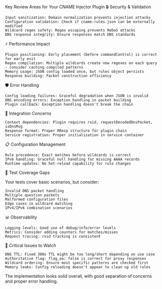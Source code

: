 Key Review Areas for Your CNAME Injector Plugin
🔒 Security & Validation

    Input sanitization: Domain normalization prevents injection attacks
    Configuration validation: Check if cname-rules.json can be externally modified
    Wildcard regex safety: Regex escaping prevents ReDoS attacks
    DNS response integrity: Ensure responses match DNS standards

⚡ Performance Impact

    Plugin positioning: Early placement (before commandControl) is correct for early exit
    Regex compilation: Multiple wildcards create new regexes on each query - consider caching compiled patterns
    Memory usage: JSON config loaded once, but rules object persists
    Response building: Packet construction efficiency

🛡️ Error Handling

    Config loading failures: Graceful degradation when JSON is invalid
    DNS encoding errors: Exception handling in packet building
    Plugin callback: Exception handling doesn't break the chain

🔧 Integration Concerns

    Context dependencies: Plugin requires rxid, requestDecodedDnsPacket, isDnsMsg
    Response format: Proper RResp structure for plugin chain
    Service registration: Proper initialization in service container

📋 Configuration Management

    Rule precedence: Exact matches before wildcards is correct
    IPv6 handling: Graceful null handling for missing AAAA records
    Runtime updates: No hot-reload capability for rule changes

🧪 Test Coverage Gaps

Your tests cover basic scenarios, but consider:

    Invalid DNS packet handling
    Multiple question packets
    Malformed configuration files
    Edge cases in wildcard matching
    IPv4/IPv6 combination scenarios

📊 Observability

    Logging levels: Good use of debug/info/error levels
    Metrics: Consider adding counters for matches/misses
    Request tracing: rxid tracking is consistent

🚨 Critical Issues to Watch

    DNS TTL: Fixed 300s TTL might be too long/short depending on use case
    Authoritative flag: flag_aa: false is correct for proxy responses
    Wildcard ordering: Ensure most specific patterns are checked first
    Memory leaks: Config reloading doesn't appear to clean up old rules

The implementation looks solid overall, with good separation of concerns and proper error handling.
